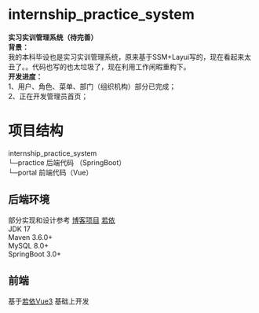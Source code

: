 # internship_practice_system
**实习实训管理系统（待完善）**   
    **背景：**    
         我的本科毕设也是实习实训管理系统，原来基于SSM+Layui写的，现在看起来太丑了。。代码也写的也太垃圾了，现在利用工作闲暇重构下。  
    **开发进度：**  
      1、用户、角色、菜单、部门（组织机构）部分已完成；     
      2、正在开发管理员首页；      

# 项目结构
internship_practice_system  
  └─practice 后端代码 （SpringBoot）      
  └─portal 前端代码（Vue）      
  
 
## 后端环境     
部分实现和设计参考  [博客项目](https://github.com/X1192176811/blog.git) [若依](https://github.com/yangzongzhuan/RuoYi-Vue-fast)    
JDK 17  
Maven 3.6.0+  
MySQL 8.0+  
SpringBoot 3.0+  

## 前端

基于[若依Vue3](https://github.com/yangzongzhuan/RuoYi-Vue3) 基础上开发
